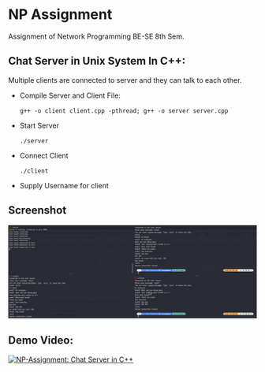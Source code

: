 # NP Assignment
Assignment of Network Programming BE-SE 8th Sem.

## Chat Server in Unix System In C++:
Multiple clients are connected to server and they can talk to each other.

- Compile Server and Client File:
    ```
    g++ -o client client.cpp -pthread; g++ -o server server.cpp
    ```

- Start Server
    ```
    ./server
    ```

- Connect Client
    ```
    ./client
    ```
- Supply Username for client


## Screenshot
<img src="NP-demo.png">

## Demo Video:
[![NP-Assignment: Chat Server in C++](https://cdn.loom.com/sessions/thumbnails/1214f477c6534c8da2cb4fe119ec7e13-with-play.gif)](https://www.loom.com/share/1214f477c6534c8da2cb4fe119ec7e13?sid=e2f8c44b-368f-4d2e-a308-94d92d8ff2a1 "NP-Assignment: Chat Server in C++")
